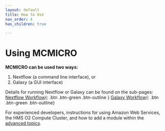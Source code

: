 ```yaml
---
layout: default
title: How to Use
nav_order: 4
has_children: true

---
```


# Using MCMICRO

**MCMICRO can be used two ways:**  
1. Nextflow (a command line interface), or  
2. Galaxy (a GUI interface)

Details for running Nextflow or Galaxy can be found on the sub-pages:  
[Nextflow Workflow](./nextflow/){: .btn .btn-green .btn-outline } [Galaxy Workflow](./galaxy/){: .btn .btn-green .btn-outline}

For experienced developers, instructions for using Amazon Web Services, the HMS O2 Compute Cluster, and how to add a module within the [advanced topics](./advanced-topics/).







